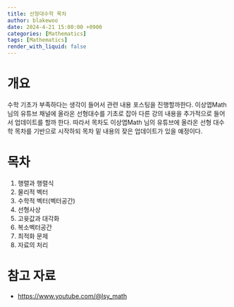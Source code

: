 ```yaml
---
title: 선형대수학 목차
author: blakewoo
date: 2024-4-21 15:00:00 +0900
categories: [Mathematics]
tags: [Mathematics]
render_with_liquid: false
---
```


# 개요
수학 기초가 부족하다는 생각이 들어서 관련 내용 포스팅을 진행할까한다.
이상엽Math 님의 유튜브 채널에 올라온 선형대수를 기초로 잡아 다른 강의 내용을 추가적으로 들어서 업데이트를 할까 한다. 
따라서 목차도 이상엽Math 님의 유튜브에 올라온 선형 대수학 목차를 기반으로 시작하되
목차 밑 내용의 잦은 업데이트가 있을 예정이다.

# 목차
1. 행렬과 행렬식
2. 물리적 벡터
3. 수학적 벡터(벡터공간)
4. 선형사상
5. 고윳값과 대각화
6. 복소벡터공간
7. 최적화 문제
8. 자료의 처리

# 참고 자료
- https://www.youtube.com/@lsy_math
